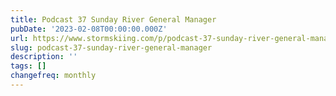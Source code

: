 ```yaml
---
title: Podcast 37 Sunday River General Manager
pubDate: '2023-02-08T00:00:00.000Z'
url: https://www.stormskiing.com/p/podcast-37-sunday-river-general-manager
slug: podcast-37-sunday-river-general-manager
description: ''
tags: []
changefreq: monthly
---
```


<!-- Add post content below -->
